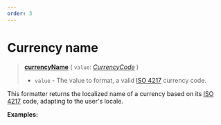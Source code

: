 ```yaml
---
order: 3
---
```


<script setup>
  import DemoValueFormatter from '../../DemoValueFormatter.vue';
  import { demos } from '../preconfigured-formatters';
</script>

# Currency name <Badge type="info" text="@localizer/format" />

> **[currencyName](../../../api/_localizer/format/currencyName/index.md)** ( `value`: _[CurrencyCode](../../../api/_localizer/format-number/CurrencyCode/index.md)_ )
>
> - `value` - The value to format, a valid [ISO 4217](https://en.wikipedia.org/wiki/ISO_4217) currency code.

This formatter returns the localized name of a currency based on its [ISO 4217](https://en.wikipedia.org/wiki/ISO_4217) code, adapting to the user's locale.

**Examples:**

<DemoValueFormatter :demo="demos.currencyName"/>
